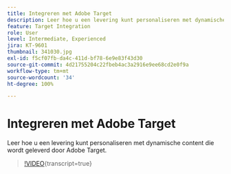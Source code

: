 ```yaml
---
title: Integreren met Adobe Target
description: Leer hoe u een levering kunt personaliseren met dynamische content die wordt geleverd door Adobe Target.
feature: Target Integration
role: User
level: Intermediate, Experienced
jira: KT-9601
thumbnail: 341030.jpg
exl-id: f5cf07fb-da4c-411d-bf78-6e9e83f43d30
source-git-commit: 4d21755204c22fbeb4ac3a2916e9ee68cd2e0f9a
workflow-type: tm+mt
source-wordcount: '34'
ht-degree: 100%

---
```


# Integreren met Adobe Target

Leer hoe u een levering kunt personaliseren met dynamische content die wordt geleverd door Adobe Target.

>[!VIDEO](https://video.tv.adobe.com/v/341030?quality=12&learn=on){transcript=true}
